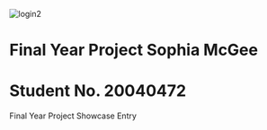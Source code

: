 ![login2](https://user-images.githubusercontent.com/83893260/226499914-23f71c9b-015d-4bf5-b4e7-b586281042ab.png)
# Final Year Project Sophia McGee
# Student No. 20040472

Final Year Project Showcase Entry


